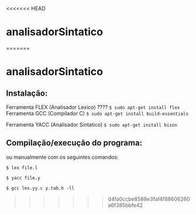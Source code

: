 <<<<<<< HEAD
# analisadorSintatico
=======
# analisadorSintatico

## Instalação:

Ferramenta FLEX (Analisador Lexico) ????
`$ sudo apt-get install flex`
Ferramenta GCC (Compilador C)
`$ sudo apt-get install build-essentials`

Ferramenta YACC (Analisador Sintatico)
`$ sudo apt-get install bison`

## Compilação/execução do programa:


ou manualmente com os seguintes comandos:

`$ lex file.l`

`$ yacc file.y`

`$ gcc lex.yy.c y.tab.h -ll`

>>>>>>> d4fa0ccbe8588e3faf4f88606260a6f385bbfe42
